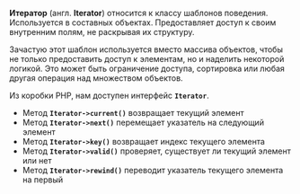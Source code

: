 **Итератор** (англ. **Iterator**) относится к классу шаблонов поведения. Используется в составных объектах.
Предоставляет доступ к своим внутренним полям, не раскрывая их структуру.

Зачастую этот шаблон используется вместо массива объектов, чтобы не только предоставить доступ к элементам,
но и наделить некоторой логикой. Это может быть ограничение доступа, сортировка или любая другая операция
над множеством объектов.

Из коробки PHP, нам доступен интерфейс **`Iterator`**. 
* Метод **`Iterator->current()`** возвращает текущий элемент
* Метод **`Iterator->next()`** перемещает указатель на следующий элемент
* Метод **`Iterator->key()`** возвращает индекс текущего элемента
* Метод **`Iterator->valid()`** проверяет, существует ли текущий элемент или нет
* Метод **`Iterator->rewind()`** переводит указатель текущего элемента на первый